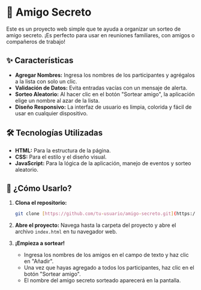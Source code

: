 # 🎁 Amigo Secreto

Este es un proyecto web simple que te ayuda a organizar un sorteo de amigo secreto. ¡Es perfecto para usar en reuniones familiares, con amigos o compañeros de trabajo!

## ✨ Características

* **Agregar Nombres:** Ingresa los nombres de los participantes y agrégalos a la lista con solo un clic.
* **Validación de Datos:** Evita entradas vacías con un mensaje de alerta.
* **Sorteo Aleatorio:** Al hacer clic en el botón "Sortear amigo", la aplicación elige un nombre al azar de la lista.
* **Diseño Responsivo:** La interfaz de usuario es limpia, colorida y fácil de usar en cualquier dispositivo.

## 🛠️ Tecnologías Utilizadas

* **HTML:** Para la estructura de la página.
* **CSS:** Para el estilo y el diseño visual.
* **JavaScript:** Para la lógica de la aplicación, manejo de eventos y sorteo aleatorio.

## 🚀 ¿Cómo Usarlo?

1.  **Clona el repositorio:**
    ```bash
    git clone [https://github.com/tu-usuario/amigo-secreto.git](https://github.com/tu-usuario/amigo-secreto.git)
    ```
2.  **Abre el proyecto:**
    Navega hasta la carpeta del proyecto y abre el archivo `index.html` en tu navegador web.

3.  **¡Empieza a sortear!**
    * Ingresa los nombres de los amigos en el campo de texto y haz clic en "Añadir".
    * Una vez que hayas agregado a todos los participantes, haz clic en el botón "Sortear amigo".
    * El nombre del amigo secreto sorteado aparecerá en la pantalla.
